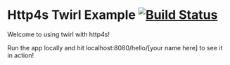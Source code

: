 # Http4s Twirl Example [![Build Status](https://travis-ci.org/calvinbrown085/http4s-twirl-example.svg?branch=master)](https://travis-ci.org/calvinbrown085/http4s-twirl-example)

Welcome to using twirl with http4s!

Run the app locally and hit localhost:8080/hello/[your name here] to see it in action!
